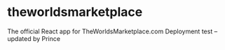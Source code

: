 # theworldsmarketplace
The official React app for TheWorldsMarketplace.com
Deployment test – updated by Prince
